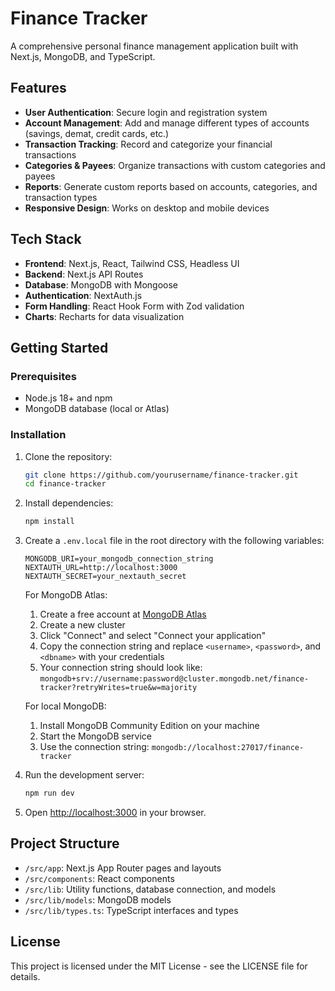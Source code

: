 # Finance Tracker

A comprehensive personal finance management application built with Next.js, MongoDB, and TypeScript.

## Features

- **User Authentication**: Secure login and registration system
- **Account Management**: Add and manage different types of accounts (savings, demat, credit cards, etc.)
- **Transaction Tracking**: Record and categorize your financial transactions
- **Categories & Payees**: Organize transactions with custom categories and payees
- **Reports**: Generate custom reports based on accounts, categories, and transaction types
- **Responsive Design**: Works on desktop and mobile devices

## Tech Stack

- **Frontend**: Next.js, React, Tailwind CSS, Headless UI
- **Backend**: Next.js API Routes
- **Database**: MongoDB with Mongoose
- **Authentication**: NextAuth.js
- **Form Handling**: React Hook Form with Zod validation
- **Charts**: Recharts for data visualization

## Getting Started

### Prerequisites

- Node.js 18+ and npm
- MongoDB database (local or Atlas)

### Installation

1. Clone the repository:
   ```bash
   git clone https://github.com/yourusername/finance-tracker.git
   cd finance-tracker
   ```

2. Install dependencies:
   ```bash
   npm install
   ```

3. Create a `.env.local` file in the root directory with the following variables:
   ```
   MONGODB_URI=your_mongodb_connection_string
   NEXTAUTH_URL=http://localhost:3000
   NEXTAUTH_SECRET=your_nextauth_secret
   ```

   For MongoDB Atlas:
   1. Create a free account at [MongoDB Atlas](https://www.mongodb.com/cloud/atlas)
   2. Create a new cluster
   3. Click "Connect" and select "Connect your application"
   4. Copy the connection string and replace `<username>`, `<password>`, and `<dbname>` with your credentials
   5. Your connection string should look like: `mongodb+srv://username:password@cluster.mongodb.net/finance-tracker?retryWrites=true&w=majority`

   For local MongoDB:
   1. Install MongoDB Community Edition on your machine
   2. Start the MongoDB service
   3. Use the connection string: `mongodb://localhost:27017/finance-tracker`

4. Run the development server:
   ```bash
   npm run dev
   ```

5. Open [http://localhost:3000](http://localhost:3000) in your browser.

## Project Structure

- `/src/app`: Next.js App Router pages and layouts
- `/src/components`: React components
- `/src/lib`: Utility functions, database connection, and models
- `/src/lib/models`: MongoDB models
- `/src/lib/types.ts`: TypeScript interfaces and types

## License

This project is licensed under the MIT License - see the LICENSE file for details.
